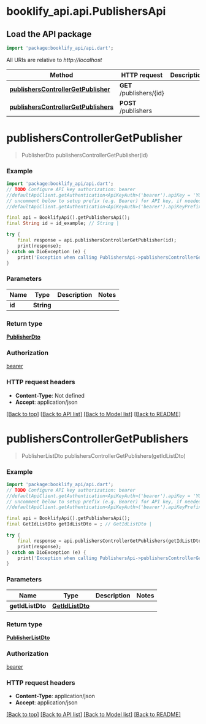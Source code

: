 # booklify_api.api.PublishersApi

## Load the API package
```dart
import 'package:booklify_api/api.dart';
```

All URIs are relative to *http://localhost*

Method | HTTP request | Description
------------- | ------------- | -------------
[**publishersControllerGetPublisher**](PublishersApi.md#publisherscontrollergetpublisher) | **GET** /publishers/{id} | 
[**publishersControllerGetPublishers**](PublishersApi.md#publisherscontrollergetpublishers) | **POST** /publishers | 


# **publishersControllerGetPublisher**
> PublisherDto publishersControllerGetPublisher(id)



### Example
```dart
import 'package:booklify_api/api.dart';
// TODO Configure API key authorization: bearer
//defaultApiClient.getAuthentication<ApiKeyAuth>('bearer').apiKey = 'YOUR_API_KEY';
// uncomment below to setup prefix (e.g. Bearer) for API key, if needed
//defaultApiClient.getAuthentication<ApiKeyAuth>('bearer').apiKeyPrefix = 'Bearer';

final api = BooklifyApi().getPublishersApi();
final String id = id_example; // String | 

try {
    final response = api.publishersControllerGetPublisher(id);
    print(response);
} catch on DioException (e) {
    print('Exception when calling PublishersApi->publishersControllerGetPublisher: $e\n');
}
```

### Parameters

Name | Type | Description  | Notes
------------- | ------------- | ------------- | -------------
 **id** | **String**|  | 

### Return type

[**PublisherDto**](PublisherDto.md)

### Authorization

[bearer](../README.md#bearer)

### HTTP request headers

 - **Content-Type**: Not defined
 - **Accept**: application/json

[[Back to top]](#) [[Back to API list]](../README.md#documentation-for-api-endpoints) [[Back to Model list]](../README.md#documentation-for-models) [[Back to README]](../README.md)

# **publishersControllerGetPublishers**
> PublisherListDto publishersControllerGetPublishers(getIdListDto)



### Example
```dart
import 'package:booklify_api/api.dart';
// TODO Configure API key authorization: bearer
//defaultApiClient.getAuthentication<ApiKeyAuth>('bearer').apiKey = 'YOUR_API_KEY';
// uncomment below to setup prefix (e.g. Bearer) for API key, if needed
//defaultApiClient.getAuthentication<ApiKeyAuth>('bearer').apiKeyPrefix = 'Bearer';

final api = BooklifyApi().getPublishersApi();
final GetIdListDto getIdListDto = ; // GetIdListDto | 

try {
    final response = api.publishersControllerGetPublishers(getIdListDto);
    print(response);
} catch on DioException (e) {
    print('Exception when calling PublishersApi->publishersControllerGetPublishers: $e\n');
}
```

### Parameters

Name | Type | Description  | Notes
------------- | ------------- | ------------- | -------------
 **getIdListDto** | [**GetIdListDto**](GetIdListDto.md)|  | 

### Return type

[**PublisherListDto**](PublisherListDto.md)

### Authorization

[bearer](../README.md#bearer)

### HTTP request headers

 - **Content-Type**: application/json
 - **Accept**: application/json

[[Back to top]](#) [[Back to API list]](../README.md#documentation-for-api-endpoints) [[Back to Model list]](../README.md#documentation-for-models) [[Back to README]](../README.md)

